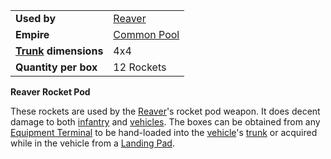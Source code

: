 |                                                 |                                              |
| ----------------------------------------------- | -------------------------------------------- |
| **Used by**                                     | [Reaver](../vehicles/Reaver.md)              |
| **Empire**                                      | [Common Pool](../terminology/Common_Pool.md) |
| **[Trunk](../terminology/Trunk.md) dimensions** | 4x4                                          |
| **Quantity per box**                            | 12 Rockets                                   |

**Reaver Rocket Pod**

These rockets are used by the [Reaver](../vehicles/Reaver.md)'s rocket pod
weapon. It does decent damage to both [infantry](../terminology/Infantry.md)
and [vehicles](../vehicles/Vehicle.md). The boxes can be obtained from any
[Equipment Terminal](../items/Equipment_Terminal.md) to be hand-loaded
into the [vehicle](../vehicles/Vehicle.md)'s [trunk](../terminology/Trunk.md) or
acquired while in the vehicle from a [Landing
Pad](../items/Landing_Pad.md).

<!--[Category:Game Items](Category:Game_Items.md)-->
<!--[Category:Ammunition](Category:Ammunition.md)-->
